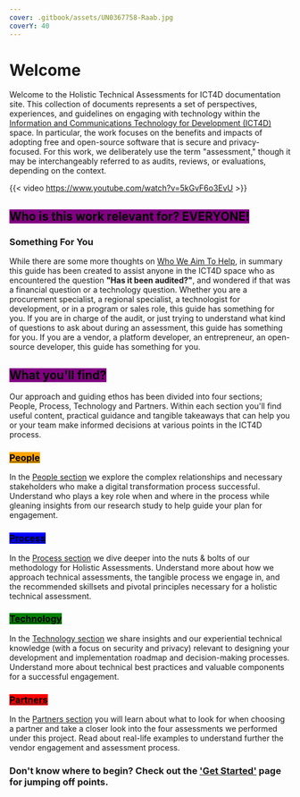 ```yaml
---
cover: .gitbook/assets/UN0367758-Raab.jpg
coverY: 40
---
```


# Welcome

Welcome to the Holistic Technical Assessments for ICT4D documentation site. This collection of documents represents a set of perspectives, experiences, and guidelines on engaging with technology within the [Information and Communications Technology for Development (ICT4D)](https://www.unicef.org/topics/information-and-communication-technology) space. In particular, the work focuses on the benefits and impacts of adopting free and open-source software that is secure and privacy-focused. For this work, we deliberately use the term "assessment," though it may be interchangeably referred to as audits, reviews, or evaluations, depending on the context.&#x20;

{{< video https://www.youtube.com/watch?v=5kGvF6o3EvU >}}

## <mark style="background-color:purple;">Who is this work relevant for? EVERYONE!</mark>

### Something For You

While there are some more thoughts on [Who We Aim To Help](readme/who-we-aim-to-help.md), in summary this guide has been created to assist anyone in the ICT4D space who as encountered the question **"Has it been audited?"**, and wondered if that was a financial question or a technology question. Whether you are a procurement specialist, a regional specialist, a technologist for development, or in a program or sales role, this guide has something for you. If you are in charge of the audit, or just trying to understand what kind of questions to ask about during an assessment, this guide has something for you. If you are a vendor, a platform developer, an entrepreneur, an open-source developer, this guide has something for you.

## <mark style="background-color:purple;">What you'll find?</mark>&#x20;

Our approach and guiding ethos has been divided into four sections; People, Process, Technology and Partners. Within each section you'll find useful content, practical guidance and tangible takeaways that can help you or your team make informed decisions at various points in the ICT4D process.

### [<mark style="background-color:orange;">People</mark>](./#people)

In the [People section](broken-reference) we explore the complex relationships and necessary stakeholders who make a digital transformation process successful. Understand who plays a key role when and where in the process while gleaning insights from our research study to help guide your plan for engagement.&#x20;

### [<mark style="background-color:blue;">Process</mark>](./#process)

In the [Process section](broken-reference) we dive deeper into the nuts & bolts of our methodology for Holistic Assessments. Understand more about how we approach technical assessments, the tangible process we engage in, and the recommended skillsets and pivotal principles necessary for a holistic technical assessment.&#x20;

### [<mark style="background-color:green;">Technology</mark>](./#technology)

In the [Technology section](broken-reference) we share insights and our experiential technical knowledge (with a focus on security and privacy) relevant to designing your development and implementation roadmap and decision-making processes. Understand more about technical best practices and valuable components for a successful engagement.&#x20;

### [<mark style="background-color:red;">Partners</mark>](./#partners)

In the [Partners section](broken-reference) you will learn about what to look for when choosing a partner and take a closer look into the four assessments we performed under this project. Read about real-life examples to understand further the vendor engagement and assessment process.&#x20;



### Don't know where to begin? Check out the ['Get Started'](get-started.md) page for jumping off points.&#x20;
